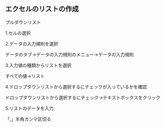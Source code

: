 ## エクセルのリストの作成
プルダウンリスト

1.セルの選択

2.データの入力規則を選択

データのタブ→データの入力規則のメニュー→データの入力規則

3.入力値の種類からリストを選択

すべての値→リスト

4.ドロップダウンリストから選択するにチェックが入っているかを確認

ドロップダウンリストから選択するにチェック→テキストボックスをクリック

5.リストのデータを入力

「,」半角カンマ区切る

```
